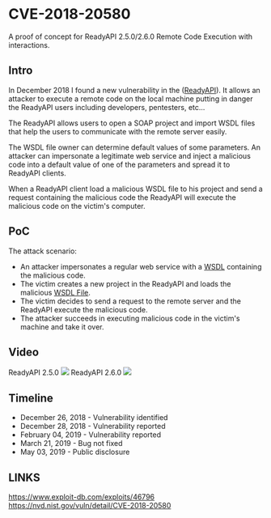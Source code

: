 # CVE-2018-20580
A proof of concept for ReadyAPI 2.5.0/2.6.0 Remote Code Execution with interactions.

## Intro
In December 2018 I found a new vulnerability in the ([ReadyAPI](https://smartbear.com/product/ready-api/overview/)). It allows an attacker to execute a remote code on the local machine putting in danger the ReadyAPI users including developers, pentesters, etc...

The ReadyAPI allows users to open a SOAP project and import WSDL files that help the users to communicate with the remote server easily.

The WSDL file owner can determine default values of some parameters. An attacker can impersonate a legitimate web service and inject a malicious code into a default value of one of the parameters and spread it to ReadyAPI clients.

When a ReadyAPI client load a malicious WSDL file to his project and send a request containing the malicious code the ReadyAPI will execute the malicious code on the victim's computer.

## PoC

The attack scenario:
+ An attacker impersonates a regular web service with a [WSDL](https://github.com/gscamelo/CVE-2018-20580/blob/master/example.wsdl) containing the malicious code.
+ The victim creates a new project in the ReadyAPI and loads the malicious [WSDL File](https://github.com/gscamelo/CVE-2018-20580/blob/master/example.wsdl).
+ The victim decides to send a request to the remote server and the ReadyAPI execute the malicious code.
+ The attacker succeeds in executing malicious code in the victim's machine and take it over.

## Video

ReadyAPI 2.5.0
[![](https://i.vimeocdn.com/video/778750257-e19e76bb5957b77f0d686fbe4ca60d8010f56da35834210d4476bc9136059d28-d_960x540)](https://vimeo.com/332912402)
ReadyAPI 2.6.0
[![](https://i.vimeocdn.com/video/778750326-de477e9a85b59c5e10a9d4fd899bc33a7953502837db875cdd4ffbedb0b89254-d_960x540)](https://vimeo.com/332912473)


## Timeline

+ December 26, 2018 - Vulnerability identified
+ December 28, 2018 - Vulnerability reported
+ February 04, 2019 - Vulnerability reported
+ March 	 21, 2019 - Bug not fixed
+ May 	 03, 2019 - Public disclosure

## LINKS

https://www.exploit-db.com/exploits/46796
https://nvd.nist.gov/vuln/detail/CVE-2018-20580
